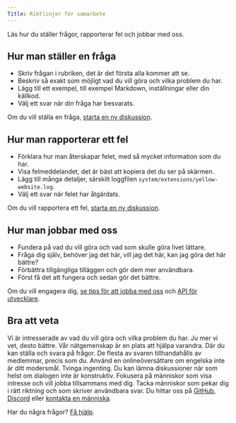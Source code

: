 ```yaml
---
Title: Riktlinjer för samarbete
---
```

Läs hur du ställer frågor, rapporterar fel och jobbar med oss.

## Hur man ställer en fråga

* Skriv frågan i rubriken, det är det första alla kommer att se.
* Beskriv så exakt som möjligt vad du vill göra och vilka problem du har.
* Lägg till ett exempel, till exempel Markdown, inställningar eller din källkod.
* Välj ett svar när din fråga har besvarats.

Om du vill ställa en fråga, [starta en ny diskussion](https://github.com/datenstrom/community/discussions/categories/ask-a-question).

## Hur man rapporterar ett fel

* Förklara hur man återskapar felet, med så mycket information som du har.
* Visa felmeddelandet, det är bäst att kopiera det du ser på skärmen.
* Lägg till många detaljer, särskilt loggfilen `system/extensions/yellow-website.log`.
* Välj ett svar när felet har åtgärdats.

Om du vill rapportera ett fel, [starta en ny diskussion](https://github.com/datenstrom/community/discussions/categories/report-a-bug).

## Hur man jobbar med oss

* Fundera på vad du vill göra och vad som skulle göra livet lättare.
* Fråga dig själv, behöver jag det här, vill jag det här, kan jag göra det här bättre?
* Förbättra tillgängliga tilläggen och gör dem mer användbara.
* Först få det att fungera och sedan gör det bättre.

Om du vill engagera dig, [se tips för att jobba med oss](https://github.com/datenstrom/community/discussions/760) och [API för utvecklare](api-for-developers).

## Bra att veta

Vi är intresserade av vad du vill göra och vilka problem du har. Ju mer vi vet, desto bättre. Vår nätgemenskap är en plats att hjälpa varandra. Där du kan ställa och svara på frågor. De flesta av svaren tillhandahålls av medlemmar, precis som du. Använd en onlineöversättare om engelska inte är ditt modersmål. Tvinga ingenting. Du kan lämna diskussioner när som helst om dialogen inte är konstruktiv. Fokusera på människor som visa intresse och vill jobba tillsammans med dig. Tacka människor som pekar dig i rätt riktning och som skriver användbara svar. Du hittar oss på [GitHub](https://github.com/datenstrom), [Discord](https://discord.gg/NYvTETsHS9) eller [kontakta en människa](https://datenstrom.se/sv/contact/).

Har du några frågor? [Få hjälp](.).
